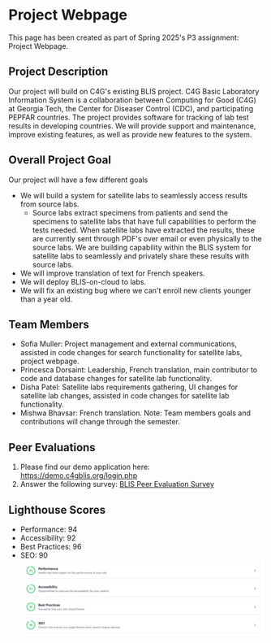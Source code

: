 # Project Webpage
This page has been created as part of Spring 2025's P3 assignment: Project Webpage.

## Project Description
Our project will build on C4G's existing BLIS project. C4G Basic Laboratory Information System is a collaboration between Computing for Good (C4G) at Georgia Tech, the Center for Diseaser Control (CDC), and participating PEPFAR countries. The project provides software for tracking of lab test results in developing countries. We will provide support and maintenance, improve existing features, as well as provide new features to the system.

## Overall Project Goal
Our project will have a few different goals

- We will build a system for satellite labs to seamlessly access results from source labs. 
    - Source labs extract specimens from patients and send the specimens to satellite labs that have full capabilities to perform the tests needed. When satellite labs have extracted the results, these are currently sent through PDF's over email or even physically to the source labs. We are building capability within the BLIS system for satellite labs to seamlessly and privately share these results with source labs.
- We will improve translation of text for French speakers.
- We will deploy BLIS-on-cloud to labs.
- We will fix an existing bug where we can't enroll new clients younger than a year old.


## Team Members
- Sofia Muller: Project management and external communications, assisted in code changes for search functionality for satellite labs, project webpage.
- Princesca Dorsaint: Leadership, French translation, main contributor to code and database changes for satellite lab functionality.
- Disha Patel: Satellite labs requirements gathering, UI changes for satellite lab changes, assisted in code changes for satellite lab functionality.
- Mishwa Bhavsar: French translation.
Note: Team members goals and contributions will change through the semester.

## Peer Evaluations
1. Please find our demo application here: https://demo.c4gblis.org/login.php
2. Answer the following survey: [BLIS Peer Evaluation Survey](https://forms.office.com/Pages/DesignPageV2.aspx?subpage=design&FormId=u5ghSHuuJUuLem1_Mvqgg_CBGTLwWyRMsMkGlgCOR6FUNjNMNFM4MVdSMDJNM0Q2M09GU0xTS0Y2US4u&Token=1093daca5c5c47c09777b6a5339c000d)

## Lighthouse Scores
- Performance: 94
- Accessibility: 92
- Best Practices: 96
- SEO: 90
![Screenshot](../images/spring_2025/lighthouse.png)